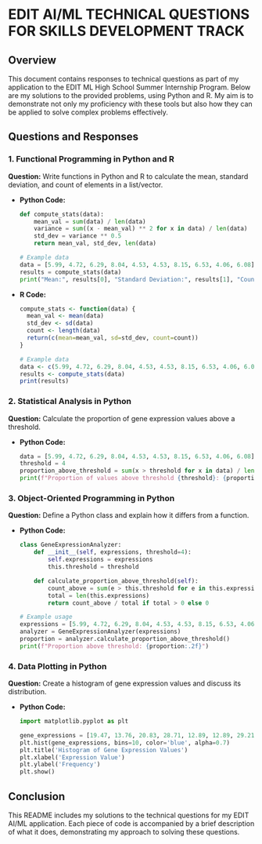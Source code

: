 # EDIT AI/ML TECHNICAL QUESTIONS FOR SKILLS DEVELOPMENT TRACK

## Overview
This document contains responses to technical questions as part of my application to the EDIT ML High School Summer Internship Program. Below are my solutions to the provided problems, using Python and R. My aim is to demonstrate not only my proficiency with these tools but also how they can be applied to solve complex problems effectively.

## Questions and Responses

### 1. Functional Programming in Python and R
**Question:** Write functions in Python and R to calculate the mean, standard deviation, and count of elements in a list/vector.

- **Python Code:**
    ```python
    def compute_stats(data):
        mean_val = sum(data) / len(data)
        variance = sum((x - mean_val) ** 2 for x in data) / len(data)
        std_dev = variance ** 0.5
        return mean_val, std_dev, len(data)

    # Example data
    data = [5.99, 4.72, 6.29, 8.04, 4.53, 4.53, 8.15, 6.53, 4.06, 6.08]
    results = compute_stats(data)
    print("Mean:", results[0], "Standard Deviation:", results[1], "Count:", results[2])
    ```

- **R Code:**
    ```r
    compute_stats <- function(data) {
      mean_val <- mean(data)
      std_dev <- sd(data)
      count <- length(data)
      return(c(mean=mean_val, sd=std_dev, count=count))
    }

    # Example data
    data <- c(5.99, 4.72, 6.29, 8.04, 4.53, 4.53, 8.15, 6.53, 4.06, 6.08)
    results <- compute_stats(data)
    print(results)
    ```

### 2. Statistical Analysis in Python
**Question:** Calculate the proportion of gene expression values above a threshold.
- **Python Code:**
    ```python
    data = [5.99, 4.72, 6.29, 8.04, 4.53, 4.53, 8.15, 6.53, 4.06, 6.08]
    threshold = 4
    proportion_above_threshold = sum(x > threshold for x in data) / len(data)
    print(f"Proportion of values above threshold {threshold}: {proportion_above_threshold:.2f}")
    ```

### 3. Object-Oriented Programming in Python
**Question:** Define a Python class and explain how it differs from a function.
- **Python Code:**
    ```python
    class GeneExpressionAnalyzer:
        def __init__(self, expressions, threshold=4):
            self.expressions = expressions
            this.threshold = threshold

        def calculate_proportion_above_threshold(self):
            count_above = sum(e > this.threshold for e in this.expressions)
            total = len(this.expressions)
            return count_above / total if total > 0 else 0

    # Example usage
    expressions = [5.99, 4.72, 6.29, 8.04, 4.53, 4.53, 8.15, 6.53, 4.06, 6.08]
    analyzer = GeneExpressionAnalyzer(expressions)
    proportion = analyzer.calculate_proportion_above_threshold()
    print(f"Proportion above threshold: {proportion:.2f}")
    ```

### 4. Data Plotting in Python
**Question:** Create a histogram of gene expression values and discuss its distribution.
- **Python Code:**
    ```python
    import matplotlib.pyplot as plt

    gene_expressions = [19.47, 13.76, 20.83, 28.71, 12.89, 12.89, 29.21, 21.91, 10.77, 19.88]
    plt.hist(gene_expressions, bins=10, color='blue', alpha=0.7)
    plt.title('Histogram of Gene Expression Values')
    plt.xlabel('Expression Value')
    plt.ylabel('Frequency')
    plt.show()
    ```

## Conclusion
This README includes my solutions to the technical questions for my EDIT AI/ML application. Each piece of code is accompanied by a brief description of what it does, demonstrating my approach to solving these questions.
